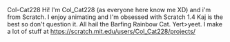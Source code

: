 Col-Cat228
Hi! I'm Col_Cat228 (as everyone here know me XD) and i'm from Scratch. I enjoy animating and I'm obsessed with Scratch 1.4 Kaj is the best so don't question it. All hail the Barfing Rainbow Cat. Yert>yeet. I make a lot of stuff at https://scratch.mit.edu/users/Col_Cat228/projects/
